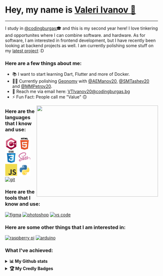 <!DOCTYPE html>
<html lang="en">
<head>
     <link rel="stylesheet" href="https://cdn.jsdelivr.net/gh/devicons/devicon@v2.14.0/devicon.min.css"> 
</head>
<body>
    <h1>Hey, my name is <a href="https://github.com/VTIvanov20">Valeri Ivanov 👋</a></h1>
    <hr>
    <p>I study in <a href="https://github.com/codingburgas">@codingburgas</a>🎓 and this is my second year here! I love tinkering and opportunites where I can combine software. and hardware. As for software, I am interested in frontend development, but I have recently been looking at backend projects as well.
    I am currently polishing some stuff on my <a href="https://github.com/SMTashev20/geonomy">latest project</a> :D</p>
    <h3>Here are a few things about me:</h3>
    <ul>
        <li>📚 I want to start learning Dart, Flutter and more of Docker.</li>
        <li>👨‍💻 Currently polishing <a href="https://github.com/SMTashev20/geonomy">Geonomy</a> with <a href="https://github.com/AEManov20">@AEManov20</a>, <a href="https://github.com/SMTashev20">@SMTashev20</a> and <a href="https://github.com/MMPetrov20">@MMPetrov20</a>.</li>
        <li>📧 Reach me via email here: <a href="mailto:email">VTIvanov20@codingburgas.bg </a></li>
        <li>⚡️ Fun Fact: People call me "Value" 🙃</li>
    </ul>
    <img align=right src="https://assets.materialup.com/uploads/3fb30856-aae4-40b6-b9a4-308bded3488b/preview.gif" height="300px", width="400px">
    <h3>Here are the languages that I know and use:</h3> 
    <p align="left"> 
      <a href="https://www.cplusplus.com/"><img src="https://raw.githubusercontent.com/devicons/devicon/master/icons/cplusplus/cplusplus-original.svg" alt="cplusplus" width="40" height="40"/></a>
      <a href="https://html.com/"><img src="https://raw.githubusercontent.com/devicons/devicon/master/icons/html5/html5-original-wordmark.svg" alt="html" width="40" height="40"/></a>
      <a href="https://www.w3schools.com/css/"><img src="https://raw.githubusercontent.com/devicons/devicon/master/icons/css3/css3-original-wordmark.svg" alt="css" width="40" height="40"/></a>
      <a href="https://sass-lang.com/"><img src="https://raw.githubusercontent.com/devicons/devicon/master/icons/sass/sass-original.svg" alt="sass" width="40" height="40"/></a>
      <a href="https://www.javascript.com/"><img src="https://raw.githubusercontent.com/devicons/devicon/master/icons/javascript/javascript-original.svg" alt="js" width="40" height="40"/></a>
      <a href="https://www.python.org/"><img src="https://raw.githubusercontent.com/devicons/devicon/master/icons/python/python-original.svg" alt="python" width="40" height="40"/></a>
      <a href="https://git-scm.com/"><img src="https://www.vectorlogo.zone/logos/git-scm/git-scm-icon.svg" alt="git" width="40" height="40"/></a>
    </p> 
    <h3>Here are the tools that I know and use:</h3> 
    <p align="left"> 
      <a href="https://www.figma.com/"><img src="https://www.vectorlogo.zone/logos/figma/figma-icon.svg" alt="figma" width="40" height="40"/></a>
      <a href="https://www.adobe.com/"><img src="https://upload.wikimedia.org/wikipedia/commons/a/af/Adobe_Photoshop_CC_icon.svg" alt="photoshop" width="40" height="40"/></a>
      <a href="https://code.visualstudio.com/"><img src="https://www.vectorlogo.zone/logos/visualstudio_code/visualstudio_code-icon.svg" alt="vs code" width="40" height="40"/></a>
    </p> 
    <h3>Here are some other things that I am interested in:</h3>
    <p>
      <a href="https://www.raspberrypi.org/"><img src="https://www.vectorlogo.zone/logos/raspberrypi/raspberrypi-icon.svg" alt="raspberry pi" width="40" height="40"/></a>
      <a href="https://www.arduino.cc/"><img src="https://www.vectorlogo.zone/logos/arduino/arduino-icon.svg" alt="arduino" width="40" height="40"/></a>
    </p>
     
  <h3>What I've achieved:</h3>
<details>	
 
  <summary><b>📊 My Github stats</b></summary>

![Grade](https://github-readme-stats.vercel.app/api?username=VTIvanov20&show_icons=true&theme=radical&count_private=true)

 </details>     

<details style = "display: inline;">
 
<summary align-items:"inline";><b>🏆 My Credly Badges</b></summary>
 <div>
 <a href ="https://www.credly.com/badges/f5058dab-4315-4143-8f16-839d33e58464"><img align="left" alt="HTML&CSS" width="200px" src="https://images.credly.com/size/680x680/images/fd092703-61db-4e9f-9c7c-2211d44ca87d/MOS_Word.png" ></a>
     
<a href ="https://www.credly.com/earner/earned/badge/112e5822-f5e6-4e71-a91c-68d581fb5cd2"><img align="left" alt="Word" width="200px" src="https://images.credly.com/size/680x680/images/241488f4-9110-41aa-804e-51a8f8ba430d/MTA-Introduction_to_Programming_Using_HTML_and_CSS-600x600.png" ></a>
 </div>
</details> 

</body>
</html>

